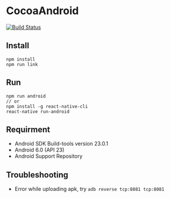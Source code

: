 # CocoaAndroid
[![Build Status](https://travis-ci.org/XuHaoJun/CocoaAndroid.svg?branch=master)](https://travis-ci.org/XuHaoJun/CocoaAndroid)

## Install
```
npm install
npm run link
```

## Run
```
npm run android
// or
npm install -g react-native-cli
react-native run-android
```

## Requirment
- Android SDK Build-tools version 23.0.1
- Android 6.0 (API 23)
- Android Support Repository

## Troubleshooting
- Error while uploading apk, try `adb reverse tcp:8081 tcp:8081`
